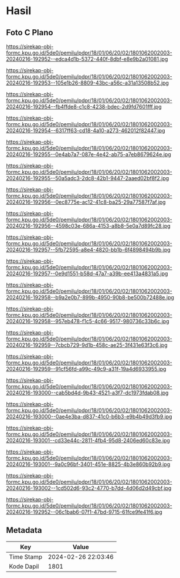 # Hasil

## Foto C Plano

https://sirekap-obj-formc.kpu.go.id/5de0/pemilu/pdpr/18/01/06/20/02/1801062002003-20240216-192952--edca4d1b-5372-440f-8dbf-e8e9b2a01081.jpg

https://sirekap-obj-formc.kpu.go.id/5de0/pemilu/pdpr/18/01/06/20/02/1801062002003-20240216-192953--105e1b26-8809-43bc-a56c-a31a13508b52.jpg

https://sirekap-obj-formc.kpu.go.id/5de0/pemilu/pdpr/18/01/06/20/02/1801062002003-20240216-192954--fb4ffde8-c1c8-4238-bdec-2d9fd7601fff.jpg

https://sirekap-obj-formc.kpu.go.id/5de0/pemilu/pdpr/18/01/06/20/02/1801062002003-20240216-192954--6317ff63-cd18-4a10-a273-462012f82447.jpg

https://sirekap-obj-formc.kpu.go.id/5de0/pemilu/pdpr/18/01/06/20/02/1801062002003-20240216-192955--0e4ab7a7-087e-4e42-ab75-a7eb8679624e.jpg

https://sirekap-obj-formc.kpu.go.id/5de0/pemilu/pdpr/18/01/06/20/02/1801062002003-20240216-192955--50a5adc3-2dc8-42b1-9447-2aaed02bf8f2.jpg

https://sirekap-obj-formc.kpu.go.id/5de0/pemilu/pdpr/18/01/06/20/02/1801062002003-20240216-192956--0ec8775e-ac12-41c8-ba25-29a77587f7af.jpg

https://sirekap-obj-formc.kpu.go.id/5de0/pemilu/pdpr/18/01/06/20/02/1801062002003-20240216-192956--4598c03e-686a-4153-a8b8-5e0a7d89fc28.jpg

https://sirekap-obj-formc.kpu.go.id/5de0/pemilu/pdpr/18/01/06/20/02/1801062002003-20240216-192957--5fb72595-a8e4-4820-bb1b-6f4898494b9b.jpg

https://sirekap-obj-formc.kpu.go.id/5de0/pemilu/pdpr/18/01/06/20/02/1801062002003-20240216-192957--0e9d1551-b58d-47a7-a39b-ee413a4831a5.jpg

https://sirekap-obj-formc.kpu.go.id/5de0/pemilu/pdpr/18/01/06/20/02/1801062002003-20240216-192958--b9a2e0b7-899b-4950-90b8-be500b72488e.jpg

https://sirekap-obj-formc.kpu.go.id/5de0/pemilu/pdpr/18/01/06/20/02/1801062002003-20240216-192958--957eb478-f1c5-4c66-9517-980736c33b6c.jpg

https://sirekap-obj-formc.kpu.go.id/5de0/pemilu/pdpr/18/01/06/20/02/1801062002003-20240216-192959--7cbcb729-9d1b-458c-ae25-3f431e63f3c6.jpg

https://sirekap-obj-formc.kpu.go.id/5de0/pemilu/pdpr/18/01/06/20/02/1801062002003-20240216-192959--91cf56fd-a99c-49c9-a31f-19a4d6933955.jpg

https://sirekap-obj-formc.kpu.go.id/5de0/pemilu/pdpr/18/01/06/20/02/1801062002003-20240216-193000--cab5bd4d-9b43-4521-a3f7-dc1973fdab08.jpg

https://sirekap-obj-formc.kpu.go.id/5de0/pemilu/pdpr/18/01/06/20/02/1801062002003-20240216-193000--0ae4e3ba-d837-41c0-b6b3-e9b4b49d3fb9.jpg

https://sirekap-obj-formc.kpu.go.id/5de0/pemilu/pdpr/18/01/06/20/02/1801062002003-20240216-193001--cd33e44c-2811-4fb4-95d8-2406ed60c83e.jpg

https://sirekap-obj-formc.kpu.go.id/5de0/pemilu/pdpr/18/01/06/20/02/1801062002003-20240216-193001--9a0c96bf-3401-451e-8825-4b3e860b92b9.jpg

https://sirekap-obj-formc.kpu.go.id/5de0/pemilu/pdpr/18/01/06/20/02/1801062002003-20240216-193002--1cd502d6-93c2-4770-b7dd-4d06d2d49cbf.jpg

https://sirekap-obj-formc.kpu.go.id/5de0/pemilu/pdpr/18/01/06/20/02/1801062002003-20240216-192952--06c1bab6-07f1-47bd-9715-61fce9fe41f6.jpg


## Metadata

| Key        | Value               |
| ---------- | ------------------- |
| Time Stamp | 2024-02-26 22:03:46 |
| Kode Dapil | 1801                |



